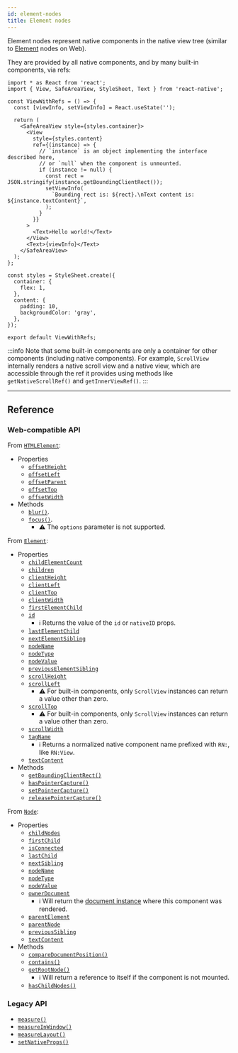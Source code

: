 ```yaml
---
id: element-nodes
title: Element nodes
---
```


Element nodes represent native components in the native view tree (similar to [Element](https://developer.mozilla.org/en-US/docs/Web/API/Element) nodes on Web).

They are provided by all native components, and by many built-in components, via refs:

```SnackPlayer ext=js&name=Element%20instances%20example
import * as React from 'react';
import { View, SafeAreaView, StyleSheet, Text } from 'react-native';

const ViewWithRefs = () => {
  const [viewInfo, setViewInfo] = React.useState('');

  return (
    <SafeAreaView style={styles.container}>
      <View
        style={styles.content}
        ref={(instance) => {
          // `instance` is an object implementing the interface described here,
          // or `null` when the component is unmounted.
          if (instance != null) {
            const rect = JSON.stringify(instance.getBoundingClientRect());
            setViewInfo(
              `Bounding rect is: ${rect}.\nText content is: ${instance.textContent}`,
            );
          }
        }}
      >
        <Text>Hello world!</Text>
      </View>
      <Text>{viewInfo}</Text>
    </SafeAreaView>
  );
};

const styles = StyleSheet.create({
  container: {
    flex: 1,
  },
  content: {
    padding: 10,
    backgroundColor: 'gray',
  },
});

export default ViewWithRefs;
```

:::info
Note that some built-in components are only a container for other components (including native components). For example, `ScrollView` internally renders a native scroll view and a native view, which are accessible through the ref it provides using methods like `getNativeScrollRef()` and `getInnerViewRef()`.
:::

---

## Reference

### Web-compatible API

From [`HTMLElement`](https://developer.mozilla.org/en-US/docs/Web/API/HTMLElement):

- Properties
  - [`offsetHeight`](https://developer.mozilla.org/en-US/docs/Web/API/HTMLElement/offsetHeight)
  - [`offsetLeft`](https://developer.mozilla.org/en-US/docs/Web/API/HTMLElement/offsetLeft)
  - [`offsetParent`](https://developer.mozilla.org/en-US/docs/Web/API/HTMLElement/offsetParent)
  - [`offsetTop`](https://developer.mozilla.org/en-US/docs/Web/API/HTMLElement/offsetTop)
  - [`offsetWidth`](https://developer.mozilla.org/en-US/docs/Web/API/HTMLElement/offsetWidth)
- Methods
  - [`blur()`](https://developer.mozilla.org/en-US/docs/Web/API/HTMLElement/blur).
  - [`focus()`](https://developer.mozilla.org/en-US/docs/Web/API/HTMLElement/focus).
    - ⚠️ The `options` parameter is not supported.

From [`Element`](https://developer.mozilla.org/en-US/docs/Web/API/Element):

- Properties
  - [`childElementCount`](https://developer.mozilla.org/en-US/docs/Web/API/Element/childElementCount)
  - [`children`](https://developer.mozilla.org/en-US/docs/Web/API/Element/children)
  - [`clientHeight`](https://developer.mozilla.org/en-US/docs/Web/API/Element/clientHeight)
  - [`clientLeft`](https://developer.mozilla.org/en-US/docs/Web/API/Element/clientLeft)
  - [`clientTop`](https://developer.mozilla.org/en-US/docs/Web/API/Element/clientTop)
  - [`clientWidth`](https://developer.mozilla.org/en-US/docs/Web/API/Element/clientWidth)
  - [`firstElementChild`](https://developer.mozilla.org/en-US/docs/Web/API/Element/firstElementChild)
  - [`id`](https://developer.mozilla.org/en-US/docs/Web/API/Element/id)
    - ℹ️ Returns the value of the `id` or `nativeID` props.
  - [`lastElementChild`](https://developer.mozilla.org/en-US/docs/Web/API/Element/lastElementChild)
  - [`nextElementSibling`](https://developer.mozilla.org/en-US/docs/Web/API/Element/nextElementSibling)
  - [`nodeName`](https://developer.mozilla.org/en-US/docs/Web/API/Element/nodeName)
  - [`nodeType`](https://developer.mozilla.org/en-US/docs/Web/API/Element/nodeType)
  - [`nodeValue`](https://developer.mozilla.org/en-US/docs/Web/API/Element/nodeValue)
  - [`previousElementSibling`](https://developer.mozilla.org/en-US/docs/Web/API/Element/previousElementSibling)
  - [`scrollHeight`](https://developer.mozilla.org/en-US/docs/Web/API/Element/scrollHeight)
  - [`scrollLeft`](https://developer.mozilla.org/en-US/docs/Web/API/Element/scrollLeft)
    - ⚠️ For built-in components, only `ScrollView` instances can return a value other than zero.
  - [`scrollTop`](https://developer.mozilla.org/en-US/docs/Web/API/Element/scrollTop)
    - ⚠️ For built-in components, only `ScrollView` instances can return a value other than zero.
  - [`scrollWidth`](https://developer.mozilla.org/en-US/docs/Web/API/Element/scrollWidth)
  - [`tagName`](https://developer.mozilla.org/en-US/docs/Web/API/Element/tagName)
    - ℹ️ Returns a normalized native component name prefixed with `RN:`, like `RN:View`.
  - [`textContent`](https://developer.mozilla.org/en-US/docs/Web/API/Element/textContent)
- Methods
  - [`getBoundingClientRect()`](https://developer.mozilla.org/en-US/docs/Web/API/Element/getBoundingClientRect)
  - [`hasPointerCapture()`](https://developer.mozilla.org/en-US/docs/Web/API/Element/hasPointerCapture)
  - [`setPointerCapture()`](https://developer.mozilla.org/en-US/docs/Web/API/Element/setPointerCapture)
  - [`releasePointerCapture()`](https://developer.mozilla.org/en-US/docs/Web/API/Element/releasePointerCapture)

From [`Node`](https://developer.mozilla.org/en-US/docs/Web/API/Node):

- Properties
  - [`childNodes`](https://developer.mozilla.org/en-US/docs/Web/API/Node/childNodes)
  - [`firstChild`](https://developer.mozilla.org/en-US/docs/Web/API/Node/firstChild)
  - [`isConnected`](https://developer.mozilla.org/en-US/docs/Web/API/Node/isConnected)
  - [`lastChild`](https://developer.mozilla.org/en-US/docs/Web/API/Node/lastChild)
  - [`nextSibling`](https://developer.mozilla.org/en-US/docs/Web/API/Node/nextSibling)
  - [`nodeName`](https://developer.mozilla.org/en-US/docs/Web/API/Node/nodeName)
  - [`nodeType`](https://developer.mozilla.org/en-US/docs/Web/API/Node/nodeType)
  - [`nodeValue`](https://developer.mozilla.org/en-US/docs/Web/API/Node/nodeValue)
  - [`ownerDocument`](https://developer.mozilla.org/en-US/docs/Web/API/Node/ownerDocument)
    - ℹ️ Will return the [document instance](/docs/next/document-instances) where this component was rendered.
  - [`parentElement`](https://developer.mozilla.org/en-US/docs/Web/API/Node/parentElement)
  - [`parentNode`](https://developer.mozilla.org/en-US/docs/Web/API/Node/parentNode)
  - [`previousSibling`](https://developer.mozilla.org/en-US/docs/Web/API/Node/previousSibling)
  - [`textContent`](https://developer.mozilla.org/en-US/docs/Web/API/Node/textContent)
- Methods
  - [`compareDocumentPosition()`](https://developer.mozilla.org/en-US/docs/Web/API/Node/compareDocumentPosition)
  - [`contains()`](https://developer.mozilla.org/en-US/docs/Web/API/Node/contains)
  - [`getRootNode()`](https://developer.mozilla.org/en-US/docs/Web/API/Node/getRootNode)
    - ℹ️ Will return a reference to itself if the component is not mounted.
  - [`hasChildNodes()`](https://developer.mozilla.org/en-US/docs/Web/API/Node/hasChildNodes)

### Legacy API

- [`measure()`](/docs/next/legacy/direct-manipulation#measurecallback)
- [`measureInWindow()`](/docs/next/legacy/direct-manipulation#measureinwindowcallback)
- [`measureLayout()`](/docs/next/legacy/direct-manipulation#measurelayoutrelativetonativecomponentref-onsuccess-onfail)
- [`setNativeProps()`](/docs/next/legacy/direct-manipulation#setnativeprops-with-touchableopacity)
